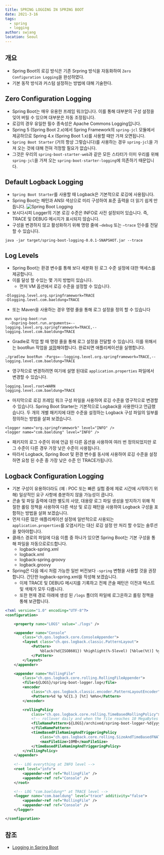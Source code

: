 ```yaml
---
title: SPRING LOGGING IN SPRING BOOT
date: 2021-3-16
tags: 
  - spring
  - logging
author: swjang
location: Seoul  
---
```


## 개요
- Spring Boot의 로깅 방식은 기존 Srpring 방식을 자동화하여 `Zero Configuration Logging`을 완성하였다.
- 기본 동작 방식과 커스텀 설정하는 방법에 대해 기술한다.

## Zero Configuration Logging
- Spring Boot는 매우 유용한 프레임 워크입니다. 이를 통해 대부분의 구성 설정을 잊어 버릴 수 있으며 대부분은 자동 조정됩니다.
- 로깅의 경우 유일한 필수 종속성은 Apache Commons Logging입니다.
- Spring 5 (Spring Boot 2.x)에서 Spring Framework의 `spring-jcl` 모듈에서 제공하므로 Spring 4.x (Spring Boot 1.x)를 사용할 때만 가져 오면됩니다.
- `Spring Boot Starter` (거의 항상 그렇습니다)를 사용하는 경우 `spring-jcl`을 가져 오는 것에 대해 전혀 걱정할 필요가 없습니다. 
- 그것은 우리의 `spring-boot-starter-web`과 같은 모든 스타터가 이미 우리를 위해 `spring-jcl`을 가져 오는 `spring-boot-starter-logging`에 의존하기 때문입니다.

## Default Logback Logging
- `Spring Boot Starter`를 사용할 때 Logback은 기본적으로 로깅에 사용됩니다.
- Spring Boot는 패턴과 ANSI 색상으로 미리 구성하여 표준 출력을 더 읽기 쉽게 만듭니다.
![Spring Boot Logging](/img/spring-boot-logging.png)
- 보시다시피 Logger의 기본 로깅 수준은 INFO로 사전 설정되어 있습니다. 즉, TRACE 및 DEBUG 메시지가 표시되지 않습니다.
- 구성을 변경하지 않고 활성화하기 위해 명령 줄에 `–debug` 또는 `–trace` 인수를 전달할 수 있습니다.
```
java -jar target/spring-boot-logging-0.0.1-SNAPSHOT.jar --trace
```

## Log Levels
- Spring Boot는 환경 변수를 통해 보다 세분화 된 로그 수준 설정에 대한 액세스를 제공합니다. 
- 이를 달성 할 수있는 몇 가지 방법이 있습니다.
  + 먼저 VM 옵션에서 로깅 수준을 설정할 수 있습니다.
```
-Dlogging.level.org.springframework=TRACE 
-Dlogging.level.com.baeldung=TRACE
```  

  + 또는 Maven을 사용하는 경우 명령 줄을 통해 로그 설정을 정의 할 수 있습니다
```
mvn spring-boot:run 
  -Dspring-boot.run.arguments=--logging.level.org.springframework=TRACE,--logging.level.com.baeldung=TRACE
```

  + Gradle로 작업 할 때 명령 줄을 통해 로그 설정을 전달할 수 있습니다. 이를 위해서는 bootRun 작업을 [설정](https://www.baeldung.com/spring-boot-command-line-arguments#gradle)해야합니다. 완료되면 애플리케이션을 실행합니다.
    
```
./gradlew bootRun -Pargs=--logging.level.org.springframework=TRACE,--logging.level.com.baeldung=TRACE
```

 + 영구적으로 변경하려면 여기에 설명 된대로 `application.properties` 파일에서 변경할 수 있습니다.
```
logging.level.root=WARN
logging.level.com.baeldung=TRACE
```
 
  + 마지막으로 로깅 프레임 워크 구성 파일을 사용하여 로깅 수준을 영구적으로 변경할 수 있습니다. Spring Boot Starter는 기본적으로 Logback을 사용한다고 언급했습니다. 두 개의 개별 패키지에 대한 수준을 설정하는 Logback 구성 파일의 일부를 정의하는 방법을 살펴 보겠습니다.
```
<logger name="org.springframework" level="INFO" />
<logger name="com.baeldung" level="INFO" />
```

-  패키지의 로그 수준이 위에 언급 된 다른 옵션을 사용하여 여러 번 정의되었지만 로그 수준이 다른 경우 가장 낮은 수준이 사용됩니다.
-  따라서 Logback, Spring Boot 및 환경 변수를 동시에 사용하여 로깅 수준을 설정하면 요청 된 수준 중 가장 낮은 수준 인 TRACE가됩니다.

## Logback Configuration Logging
- 기본 구성이 유용하더라도 (예 : POC 또는 빠른 실험 중에 제로 시간에 시작하기 위해) 일상적인 요구 사항에 충분하지 않을 가능성이 큽니다.
- 콘솔 및 파일 출력에 대한 별도의 사양, 대용량 로그 파일 생성을 방지하기 위해 적절한 롤링 정책을 사용하여 다른 색상 및 로깅 패턴을 사용하여 Logback 구성을 포함하는 방법을 살펴 보겠습니다.
- 먼저 다른 많은 애플리케이션 설정에 일반적으로 사용되는 `application.properties`를 오염시키는 대신 로깅 설정 만 처리 할 수있는 솔루션을 찾아야합니다.
- 클래스 경로의 파일에 다음 이름 중 하나가 있으면 Spring Boot는 기본 구성을 통해 파일을 자동으로로드합니다.
  + logback-spring.xml
  + logback.xml
  + logback-spring.groovy
  + logback.groovy
- Spring은 다음 예시 처럼 가능한 일반 버전보다 `-spring` 변형을 사용할 것을 권장합니다. 간단한 logback-spring.xml을 작성해 보겠습니다.
  + 이제 TRACE 및 DEBUG 메시지를 기록하고 전체 콘솔 패턴은 이전과 텍스트 및 색채가 모두 다릅니다.
  + 또한 현재 경로 아래에 생성 된 `/logs` 폴더의 파일에 로그온하고 롤링 정책을 통해 보관합니다.
```xml
<?xml version="1.0" encoding="UTF-8"?>
<configuration>

    <property name="LOGS" value="./logs" />

    <appender name="Console"
        class="ch.qos.logback.core.ConsoleAppender">
        <layout class="ch.qos.logback.classic.PatternLayout">
            <Pattern>
                %black(%d{ISO8601}) %highlight(%-5level) [%blue(%t)] %yellow(%C{1.}): %msg%n%throwable
            </Pattern>
        </layout>
    </appender>

    <appender name="RollingFile"
        class="ch.qos.logback.core.rolling.RollingFileAppender">
        <file>${LOGS}/spring-boot-logger.log</file>
        <encoder
            class="ch.qos.logback.classic.encoder.PatternLayoutEncoder">
            <Pattern>%d %p %C{1.} [%t] %m%n</Pattern>
        </encoder>

        <rollingPolicy
            class="ch.qos.logback.core.rolling.TimeBasedRollingPolicy">
            <!-- rollover daily and when the file reaches 10 MegaBytes -->
            <fileNamePattern>${LOGS}/archived/spring-boot-logger-%d{yyyy-MM-dd}.%i.log
            </fileNamePattern>
            <timeBasedFileNamingAndTriggeringPolicy
                class="ch.qos.logback.core.rolling.SizeAndTimeBasedFNATP">
                <maxFileSize>10MB</maxFileSize>
            </timeBasedFileNamingAndTriggeringPolicy>
        </rollingPolicy>
    </appender>
    
    <!-- LOG everything at INFO level -->
    <root level="info">
        <appender-ref ref="RollingFile" />
        <appender-ref ref="Console" />
    </root>

    <!-- LOG "com.baeldung*" at TRACE level -->
    <logger name="com.baeldung" level="trace" additivity="false">
        <appender-ref ref="RollingFile" />
        <appender-ref ref="Console" />
    </logger>

</configuration>
```
## 참조
- [Logging in Spring Boot](https://www.baeldung.com/spring-boot-logging)